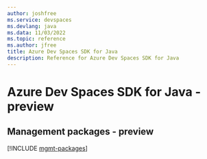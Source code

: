 ```yaml
---
author: joshfree
ms.service: devspaces
ms.devlang: java
ms.data: 11/03/2022
ms.topic: reference
ms.author: jfree
title: Azure Dev Spaces SDK for Java
description: Reference for Azure Dev Spaces SDK for Java
---
```

# Azure Dev Spaces SDK for Java - preview

## Management packages - preview
[!INCLUDE [mgmt-packages](dev-spaces-mgmt-index.md)]